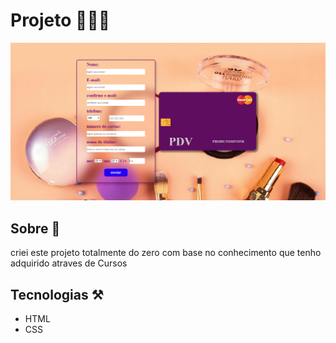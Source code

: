 # Projeto 👨🏽‍💻

<img src="imagem/pay-page.png">

## Sobre 🚀

criei este projeto totalmente do zero com base no conhecimento que tenho adquirido atraves de Cursos

## Tecnologias ⚒️
- HTML
- CSS



